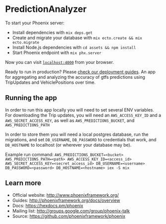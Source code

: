 # PredictionAnalyzer

To start your Phoenix server:

  * Install dependencies with `mix deps.get`
  * Create and migrate your database with `mix ecto.create && mix ecto.migrate`
  * Install Node.js dependencies with `cd assets && npm install`
  * Start Phoenix endpoint with `mix phx.server`

Now you can visit [`localhost:4000`](http://localhost:4000) from your browser.

Ready to run in production? Please [check our deployment guides](http://www.phoenixframework.org/docs/deployment).
An app for aggregating and analyzing the accuracy of gtfs predictions using TripUpdates and VehiclePositions over time.

## Running the app

In order to run this app locally you will need to set several ENV variables.
For downloading the Trip updates, you will need an `AWS_ACCESS_KEY_ID` and a `AWS_SECRET_ACCESS_KEY`, as well as `AWS_PREDICTIONS_BUCKET`, and `AWS_PREDICTIONS_PATH`

In order to store them you will need a local postgres database, run the migrations, and set `DB_USERNAME`, `DB_PASSWORD`
to credentials that work, and `DB_HOSTNAME` to localhost (or wherever your database may be).

Example run command:
`AWS_PREDICTIONS_BUCKET=<bucket> AWS_PREDICTIONS_PATH=<path> AWS_ACCESS_KEY_ID=<access_id> AWS_SECRET_ACCESS_KEY=<secret_access_id> DB_USERNAME=<username> DB_PASSWORD=<password> DB_HOSTNAME=<hostname> iex -S mix`

## Learn more

  * Official website: http://www.phoenixframework.org/
  * Guides: http://phoenixframework.org/docs/overview
  * Docs: https://hexdocs.pm/phoenix
  * Mailing list: http://groups.google.com/group/phoenix-talk
  * Source: https://github.com/phoenixframework/phoenix
